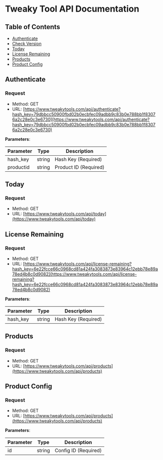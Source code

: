 # Tweaky Tool API Documentation

## Table of Contents
- [Authenticate](#authenticate)
- [Check Version](#version)
- [Today](#today)
- [License Remaining](#license-remaining)
- [Products](#products)
- [Product Config](#product-config)


## Authenticate

### Request

- Method: GET
- URL: [https://www.tweakytools.com/api/authenticate?hash_key=79dbbcc50900fbd02b0ecbfec09adbb9c83b0e788bb1f83076a2c28e0c3e6730](https://www.tweakytools.com/api/authenticate?hash_key=79dbbcc50900fbd02b0ecbfec09adbb9c83b0e788bb1f83076a2c28e0c3e6730)

**Parameters**:

| Parameter  | Type   | Description                |
|------------|--------|----------------------------|
| hash_key   | string | Hash Key (Required)        |
| productid  | string | Product ID (Required)      |

## Today

### Request

- Method: GET
- URL: [https://www.tweakytools.com/api/today](https://www.tweakytools.com/api/today)

## License Remaining

### Request

- Method: GET
- URL: [https://www.tweakytools.com/api/license-remaining?hash_key=6e22fcce66c0968cd81a424fa3083873e83964c12ebb78e89a78ed4b8c0d9082](https://www.tweakytools.com/api/license-remaining?hash_key=6e22fcce66c0968cd81a424fa3083873e83964c12ebb78e89a78ed4b8c0d9082)

**Parameters**:

| Parameter  | Type   | Description                |
|------------|--------|----------------------------|
| hash_key   | string | Hash Key (Required)        |

## Products

### Request

- Method: GET
- URL: [https://www.tweakytools.com/api/products](https://www.tweakytools.com/api/products)

## Product Config

### Request

- Method: GET
- URL: [https://www.tweakytools.com/api/products](https://www.tweakytools.com/api/products)

**Parameters**:

| Parameter  | Type   | Description                |
|------------|--------|----------------------------|
| id         | string | Config ID (Required)       |


